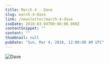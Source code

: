 ```yaml
---
title: March 4 - Dave
slug: march-4-dave
link: /newsletter/march-4-dave
isoDate: 2018-03-04T00:00:00.000Z
contentSnippet: ""
content: ""
thumbnail: null
pubDate: "Sun, Mar 4, 2018, 12:00:00 AM UTC"
---
```


![Dave](https://abouthalf.com/cdn-cgi/imagedelivery/oZs0WTb3giZ46YUUQdHDjQ/5c8c73fc-2449-4887-e738-93b242abf100/width=1200,format=auto "Dave")
